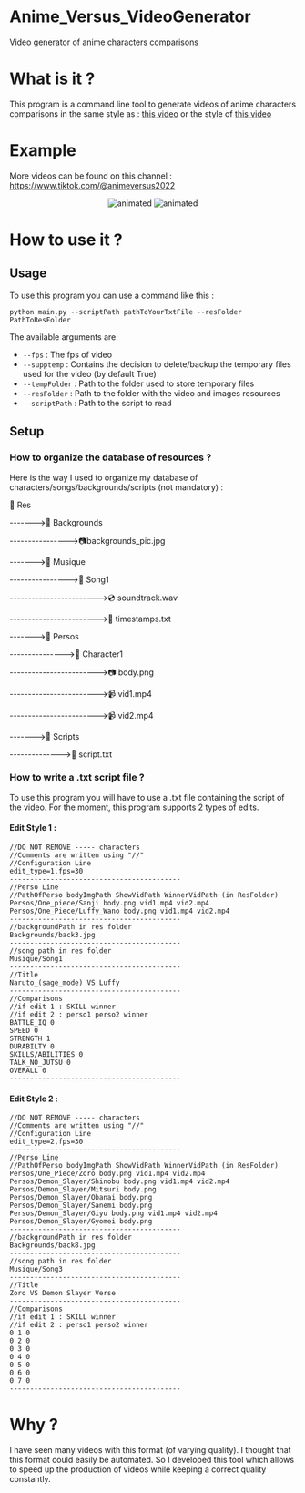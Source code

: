 # Anime_Versus_VideoGenerator
Video generator of anime characters comparisons

# What is it ?
This program is a command line tool to generate videos of anime characters comparisons in the same style as : [this video](https://www.youtube.com/shorts/wQrzgNojzug)
or the style of [this video](https://www.youtube.com/shorts/GL-gNR3gBA0)

# Example

More videos can be found on this channel : https://www.tiktok.com/@animeversus2022

<p align="center">
 <img src="https://github.com/HugoM25/Anime_Versus_Video_Generator/blob/master/vid1.gif" alt="animated" />
  <img src="https://github.com/HugoM25/Anime_Versus_Video_Generator/blob/master/vid2.gif" alt="animated" />
</p>

# How to use it ?

<h2> Usage </h2>
To use this program you can use a command like this :

```Shell
python main.py --scriptPath pathToYourTxtFile --resFolder PathToResFolder
```

The available arguments are: 

- `--fps` : The fps of video
- `--supptemp` : Contains the decision to delete/backup the temporary files used for the video (by default True)
- `--tempFolder` : Path to the folder used to store temporary files
- `--resFolder` : Path to the folder with the video and images resources
- `--scriptPath` : Path to the script to read

<h2> Setup </h2>

<h3> How to organize the database of resources ? </h3>

Here is the way I used to organize my database of characters/songs/backgrounds/scripts (not mandatory) :


:file_folder: Res

------->:file_folder: Backgrounds

---------------->:camera:backgrounds_pic.jpg

------->:file_folder: Musique

---------------->:file_folder: Song1

------------------------>:cd: soundtrack.wav

------------------------>:page_with_curl: timestamps.txt

------->:file_folder: Persos

--------------->:file_folder: Character1

------------------------>:camera: body.png

------------------------>:video_camera: vid1.mp4

------------------------>:video_camera: vid2.mp4

------->:file_folder: Scripts

-------------->:page_with_curl: script.txt


<h3> How to write a .txt script file ? </h3>

To use this program you will have to use a .txt file containing the script of the video.
For the moment, this program supports 2 types of edits. 

<h4> Edit Style 1 : </h4>

```
//DO NOT REMOVE ----- characters
//Comments are written using "//" 
//Configuration Line
edit_type=1,fps=30
------------------------------------------
//Perso Line
//PathOfPerso bodyImgPath ShowVidPath WinnerVidPath (in ResFolder)
Persos/One_piece/Sanji body.png vid1.mp4 vid2.mp4
Persos/One_Piece/Luffy_Wano body.png vid1.mp4 vid2.mp4
------------------------------------------
//backgroundPath in res folder
Backgrounds/back3.jpg
------------------------------------------
//song path in res folder
Musique/Song1
------------------------------------------
//Title 
Naruto_(sage_mode) VS Luffy
------------------------------------------
//Comparisons
//if edit 1 : SKILL winner
//if edit 2 : perso1 perso2 winner
BATTLE_IQ 0
SPEED 0
STRENGTH 1
DURABILTY 0
SKILLS/ABILITIES 0
TALK_NO_JUTSU 0
OVERALL 0 
------------------------------------------
```

<h4> Edit Style 2 : </h4>

```
//DO NOT REMOVE ----- characters
//Comments are written using "//" 
//Configuration Line
edit_type=2,fps=30
------------------------------------------
//Perso Line
//PathOfPerso bodyImgPath ShowVidPath WinnerVidPath (in ResFolder)
Persos/One_Piece/Zoro body.png vid1.mp4 vid2.mp4
Persos/Demon_Slayer/Shinobu body.png vid1.mp4 vid2.mp4
Persos/Demon_Slayer/Mitsuri body.png
Persos/Demon_Slayer/Obanai body.png
Persos/Demon_Slayer/Sanemi body.png
Persos/Demon_Slayer/Giyu body.png vid1.mp4 vid2.mp4
Persos/Demon_Slayer/Gyomei body.png
------------------------------------------
//backgroundPath in res folder
Backgrounds/back8.jpg
------------------------------------------
//song path in res folder
Musique/Song3
------------------------------------------
//Title 
Zoro VS Demon Slayer Verse
------------------------------------------
//Comparisons
//if edit 1 : SKILL winner
//if edit 2 : perso1 perso2 winner
0 1 0
0 2 0
0 3 0
0 4 0
0 5 0 
0 6 0
0 7 0
------------------------------------------
```
# Why ?

I have seen many videos with this format (of varying quality). I thought that this format could easily be automated. So I developed this tool which allows to speed up the production of videos while keeping a correct quality constantly.
